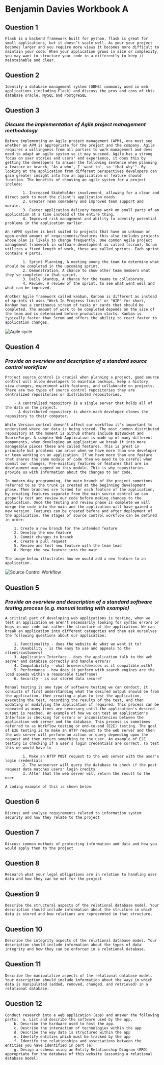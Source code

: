 # Benjamin Davies Workbook A

## Question 1

    Flask is a backend framework built for python, flask is great for small applications, but it doesn’t scale well. As your your project becomes larger and you require more views it becomes more difficult to maintain your code. When your application grows in size or complexity, you may want to structure your code in a differently to keep it maintainable and clear. 

## Question 2

    Identify a database management system (DBMS) commonly used in web applications (including Flask) and discuss the pros and cons of this database oracle, MySQL and PostgreSQL

## __Question 3__

### _Discuss the implementation of Agile project management methodology_

    Before implementing an Agile project management (APM), one must see whether an APM is appropriate for the project and the company. Agile requires a willingness from all parties to work management and devs need to adapt an agile system so it may succeed. Agile has a strong focus on user stories and users' end experience, it does this by getting the developers to answer the following sentence when planning a feature or branch, "As a who', I 'want to', so 'that why'". By looking at the application from different perspectives developers can gain greater insight into how an application or feature should function. The benefits of choosing an agile system for a project include:
            
            1. Increased Skateholder involvement, allowing for a clear and direct path to meet the client's application needs. 
            2. Greater Team comradery and improved team support and morale.
            3. Faster application delivery teams work on small parts of an application at a time instead of the entire thing.
            4. Improved risk management and ability to identify potential problems in the application earlier.

    An (APM) system is best suited to projects that have an unknown or open-ended amount of requirements/features this also includes projects whose plan is likely to change frequently. One common Agile project management framework in software development is called (scrum). Scrum utilizes a fixed length of work, these are called sprints. Each sprint contains 4 parts.

            1. Sprint Planning, A meeting among the team to determine what should be completed in the upcoming sprint.
            2. Demonstration, A chance to show other team members what they've completed in that sprint.
            3. Daily Standup, A chance for the teams to collaborate.
            4. Review, A review of the sprint, to see what went well and what can be improved.

    Another Agile framework called kanban, Kanban is different as instead of sprints it uses "Work In Progress limits" or "WIP" for short, Kanban has a continuous stream of tasks or cards that should be completed. The amount of work to be completed depends on the size of the team and is determined before production starts. Kanban is typically faster than Scrum and offers the ability to react faster to application changes. 
![Agile cycle](Images/AGILE%20CYCLE.png)

## __Question 4__

### _Provide an overview and description of a standard source control workflow_

    Project source control is crucial when planning a project, good source control will allow developers to maintain backups, keep a history, view changes, experiment with features, and collaborate on projects. There are two types of source control repositories they are centralized repositories or distributed repositories.
    
        - A centralized repository is a single server that holds all of the data on the project.
        - A distributed repository is where each developer clones the repository to their computer. 
    
    While Version control doesn't affect our workflow it's important to understand where our data is being stored. The most common distributed repository at the moment is Github others include BitBucket and SourceForge. A complex Web Application is made up of many different components, when developing an application we break it into more manageable pieces these are called features. This is great in principle but problems can arise when we have more than one developer or team working on an application. If we have more than one feature that shares the same module of code then we need to be careful when commit our changes, Pre-existing features or features that are in development may depend on this module. This is why repositories provide us with information about the changes to our code. 

    In modern-day programming, the main branch of the project sometimes referred to as the trunk is created at the beginning development phase. Then branches are formed for each feature of the application, by creating features separate from the main source control we can properly test and review our code before making changes to the application. Once the testing and review phase is complete we will merge the code into the main and the application will have gained a new version. Features can be created before and after deployment of the application. The stages of source control workflow can be defined in order:

        1. Create a new branch for the intended feature
        2. Develop the new feature
        3. Commit changes to branch
        4. Create a pull request
        5. Review and test new feature with the team lead
        6. Merge the new feature into the main  
    
    The image below illustrates how we would add a new feature to an application. 
![Source Control Workflow](Images/source_control_workflow.png)

## __Question 5__

### _Provide an overview and description of a standard software testing process (e.g. manual testing with example)_

    A critical part of developing web applications is testing, when we test an application we aren't necessarily looking for syntax errors or bugs in our code but rather the structure of the application. We can break an application into different categories and then ask ourselves the following questions about our application:

        1. Functionality - does the website do what we want it to?
        2. Useability - is the easy to use and appeals to the client/customers?
        3. Application Interface - does the application talk to the web server and database correctly and handle errors?
        4. Compatability - what browsers/devices is it compatible with?
        5. Performance - how does it perform with search engines are the load speeds within a reasonable timeframe?
        6. Security - is our stored data secure?

    Manual testing is one type of software testing we can conduct, it consists of first understanding what the desired output should be from the application, then creating a plan to test the application, executing the test, recording the results of the test, and then updating or modifying the application if required. This process can be repeated as many times are necessary until the application's desired output is reached. An example of how we can test an application's Interface is checking for errors or inconsistencies between the application web server and the database. This process is sometimes referred to as Workflow testing or end-to-end (E2E) testing. The goal of E2E testing is to make an HTTP request to the web server and then the web server will perform an action or query depending upon the request and then return something to the user. An example of E2E testing is checking if a user's login credentials are correct. To test this we would have to

            1. Make an HTTP POST request to the web server with the user's login credentials
            2. The webserver will query the database to check if the post request data matches users' login credits
            3. After that the web server will return the result to the user

    A coding example of this is shown below.

## Question 6

    Discuss and analyse requirements related to information system security and how they relate to the project

## Question 7

    Discuss common methods of protecting information and data and how you would apply them to the project

## Question 8

    Research what your legal obligations are in relation to handling user data and how they can be met for the project

## Question 9

    Describe the structural aspects of the relational database model. Your description should include information about the structure in which data is stored and how relations are represented in that structure.

## Question 10

    Describe the integrity aspects of the relational database model. Your description should include information about the types of data integrity and how they can be enforced in a relational database.

## Question 11

    Describe the manipulative aspects of the relational database model. Your description should include information about the ways in which data is manipulated (added, removed, changed, and retrieved) in a relational database.

## Question 12

    Conduct research into a web application (app) and answer the following parts:  a. List and describe the software used by the app.
        b. Describe the hardware used to host the app.
        c. Describe the interaction of technologies within the app
        d. Describe the way data is structured within the app
        e. Identify entities which must be tracked by the app
        f. Identify the relationships and associations between the entities you have identified in part (e)
        g. Design a schema using an Entity Relationship Diagram (ERD) appropriate for the database of this website (assuming a relational database model)
